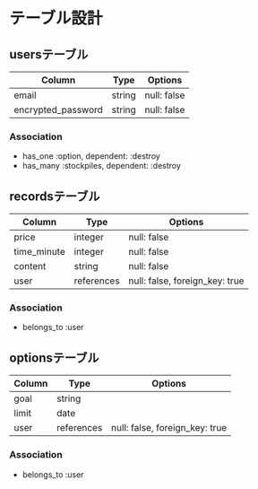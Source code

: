 # テーブル設計

## usersテーブル

| Column             | Type   | Options     |
| ------------------ | ------ | ----------- |
| email              | string | null: false |
| encrypted_password | string | null: false |

### Association

- has_one :option, dependent: :destroy
- has_many :stockpiles, dependent: :destroy

## recordsテーブル

| Column      | Type       | Options                        |
| ----------- | ---------- | ------------------------------ |
| price       | integer    | null: false                    |
| time_minute | integer    | null: false                    |
| content     | string     | null: false                    |
| user        | references | null: false, foreign_key: true |

### Association

- belongs_to :user

## optionsテーブル

| Column | Type       | Options                        |
| ------ | ---------- | ------------------------------ |
| goal   | string     |                                |
| limit  | date       |                                |
| user   | references | null: false, foreign_key: true |

### Association

- belongs_to :user